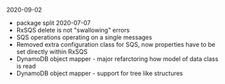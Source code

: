 2020-09-02
* package split
2020-07-07 
* RxSQS delete is not "swallowing" errors
* SQS operations operating on a single messages
* Removed extra configuration class for SQS, now properties have to be set 
    directly within RxSQS
* DynamoDB object mapper - major refarctoring how model of data class is read
* DynamoDB object mapper - support for tree like structures

